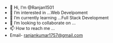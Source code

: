 - 👋 Hi, I’m @Ranjan1501
- 👀 I’m interested in ...Web Develpoment
- 🌱 I’m currently learning ...Full Stack Development
- 💞️ I’m looking to collaborate on ...
- 📫 How to reach me ...
- Email-  ranjankumar1757@gmail.com

<!---
Ranjan1501/Ranjan1501 is a ✨ special ✨ repository because its `README.md` (this file) appears on your GitHub profile.
You can click the Preview link to take a look at your changes.
--->
